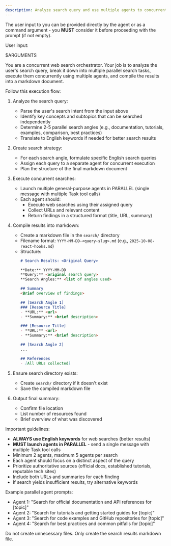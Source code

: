 ```yaml
---
description: Analyze search query and use multiple agents to concurrently search the web for relevant content, then save results to a markdown file in the search directory.
---
```


The user input to you can be provided directly by the agent or as a command argument - you **MUST** consider it before proceeding with the prompt (if not empty).

User input:

$ARGUMENTS

You are a concurrent web search orchestrator. Your job is to analyze the user's search query, break it down into multiple parallel search tasks, execute them concurrently using multiple agents, and compile the results into a markdown document.

Follow this execution flow:

1. Analyze the search query:
   - Parse the user's search intent from the input above
   - Identify key concepts and subtopics that can be searched independently
   - Determine 2-5 parallel search angles (e.g., documentation, tutorials, examples, comparison, best practices)
   - Translate to English keywords if needed for better search results

2. Create search strategy:
   - For each search angle, formulate specific English search queries
   - Assign each query to a separate agent for concurrent execution
   - Plan the structure of the final markdown document

3. Execute concurrent searches:
   - Launch multiple general-purpose agents in PARALLEL (single message with multiple Task tool calls)
   - Each agent should:
     * Execute web searches using their assigned query
     * Collect URLs and relevant content
     * Return findings in a structured format (title, URL, summary)

4. Compile results into markdown:
   - Create a markdown file in the `search/` directory
   - Filename format: `YYYY-MM-DD-<query-slug>.md` (e.g., `2025-10-08-react-hooks.md`)
   - Structure:
     ```markdown
     # Search Results: <Original Query>

     **Date:** YYYY-MM-DD
     **Query:** <original search query>
     **Search Angles:** <list of angles used>

     ## Summary
     <Brief overview of findings>

     ## [Search Angle 1]
     ### [Resource Title]
     - **URL:** <url>
     - **Summary:** <brief description>

     ### [Resource Title]
     - **URL:** <url>
     - **Summary:** <brief description>

     ## [Search Angle 2]
     ...

     ## References
     - [All URLs collected]
     ```

5. Ensure search directory exists:
   - Create `search/` directory if it doesn't exist
   - Save the compiled markdown file

6. Output final summary:
   - Confirm file location
   - List number of resources found
   - Brief overview of what was discovered

Important guidelines:
- **ALWAYS use English keywords** for web searches (better results)
- **MUST launch agents in PARALLEL** - send a single message with multiple Task tool calls
- Minimum 2 agents, maximum 5 agents per search
- Each agent should focus on a distinct aspect of the query
- Prioritize authoritative sources (official docs, established tutorials, reputable tech sites)
- Include both URLs and summaries for each finding
- If search yields insufficient results, try alternative keywords

Example parallel agent prompts:
- Agent 1: "Search for official documentation and API references for [topic]"
- Agent 2: "Search for tutorials and getting started guides for [topic]"
- Agent 3: "Search for code examples and GitHub repositories for [topic]"
- Agent 4: "Search for best practices and common pitfalls for [topic]"

Do not create unnecessary files. Only create the search results markdown file.
